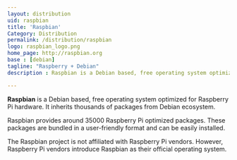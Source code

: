 ```yaml
---
layout: distribution
uid: raspbian
title: 'Raspbian'
Category: Distribution
permalink: /distribution/raspbian
logo: raspbian_logo.png
home_page: http://raspbian.org
base : [debian]
tagline: "Raspberry + Debian"
description : Raspbian is a Debian based, free operating system optimized for Raspberry Pi hardware. It inherits thousands of packages from Debian ecosystem.

---
```


**Raspbian** is a Debian based, free operating system optimized for Raspberry Pi hardware. It inherits thousands of packages from Debian ecosystem.

Raspbian provides around 35000 Raspberry Pi optimized packages. These packages are bundled in a user-friendly format and can be easily installed.

The Raspbian project is not affiliated with Raspberry Pi vendors. However, Raspberry Pi vendors introduce Raspbian as their official operating system.
